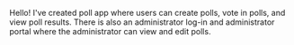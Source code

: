 Hello! I've created poll app where users can create polls, vote in polls, and view poll results. 
There is also an administrator log-in and administrator portal where the administrator can view and edit polls.
